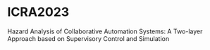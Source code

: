 # ICRA2023
Hazard Analysis of Collaborative Automation Systems: A Two-layer Approach based on Supervisory Control and Simulation
